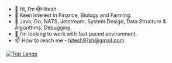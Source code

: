 - 👋 Hi, I’m @Hitesh
- 👀 Keen interest in Finance, Biology and Farming.
- 🌱 Java, Go, NATS, Jetstream, System Design, Data Structure & Algorithms, Debugging.
- 💞️ I’m looking to work with fast paced environment.
- 📫 How to reach me - hitesh97sh@gmail.com 

<!---
Hitesh-180876/Hitesh-180876 is a ✨ special ✨ repository because its `README.md` (this file) appears on your GitHub profile.
You can click the Preview link to take a look at your changes.
--->



[![Top Langs](https://github-readme-stats.vercel.app/api/top-langs/?username=Hitesh-180876)](https://github.com/Hitesh-180876/github-readme-stats)


